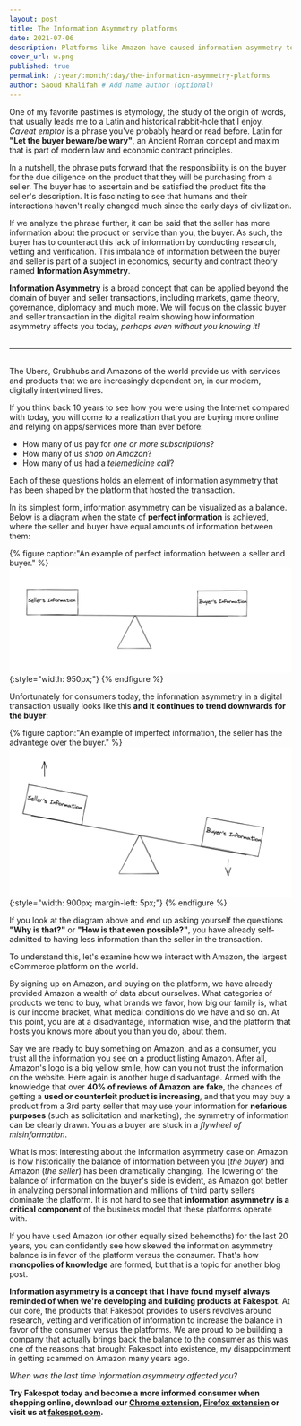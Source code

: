 ```yaml
---
layout: post
title: The Information Asymmetry platforms
date: 2021-07-06
description: Platforms like Amazon have caused information asymmetry to dramatically shift for the consumer. Read more to find out why.
cover_url: w.png
published: true
permalink: /:year/:month/:day/the-information-asymmetry-platforms
author: Saoud Khalifah # Add name author (optional)
---
```


One of my favorite pastimes is etymology, the study of the origin of words, that usually leads me to a Latin and historical rabbit-hole that I enjoy. *Caveat emptor* is a phrase you've probably heard or read before. Latin for **"Let the buyer beware/be wary"**, an Ancient Roman concept and maxim that is part of modern law and economic contract principles.

In a nutshell, the phrase puts forward that the responsibility is on the buyer for the due diligence on the product that they will be purchasing from a seller. The buyer has to ascertain and be satisfied the product fits the seller's description. It is fascinating to see that humans and their interactions haven't really changed much since the early days of civilization.

If we analyze the phrase further, it can be said that the seller has more information about the product or service than you, the buyer. As such, the buyer has to counteract this lack of information by conducting research, vetting and verification. This imbalance of information between the buyer and seller is part of a subject in economics, security and contract theory named **Information Asymmetry**.

**Information Asymmetry** is a broad concept that can be applied beyond the domain of buyer and seller transactions, including markets, game theory, governance, diplomacy and much more. We will focus on the classic buyer and seller transaction in the digital realm showing how information asymmetry affects you today, *perhaps even without you knowing it!*
<br>
<br>
<hr>
<br>
The Ubers, Grubhubs and Amazons of the world provide us with services and products that we are increasingly dependent on, in our modern, digitally intertwined lives.

If you think back 10 years to see how you were using the Internet compared with today, you will come to a realization that you are buying more online and relying on apps/services more than ever before: 
- How many of us pay for *one or more subscriptions*? 
- How many of us *shop on Amazon*?
- How many of us had a *telemedicine call*? 
  
Each of these questions holds an element of information asymmetry that has been shaped by the platform that hosted the transaction.

In its simplest form, information asymmetry can be visualized as a balance. Below is a diagram when the state of **perfect information** is achieved, where the seller and buyer have equal amounts of information between them:

{% figure caption:"An example of perfect information between a seller and buyer." %}
![Perfect_Information](/assets/img/perfect_information.png){:style="width: 950px;"}
{% endfigure %}

Unfortunately for consumers today, the information asymmetry in a digital transaction usually looks like this **and it continues to trend downwards for the buyer**:

{% figure caption:"An example of imperfect information, the seller has the advantege over the buyer." %}
![Imperfect_Information](/assets/img/imperfect_information.png){:style="width: 900px; margin-left: 5px;"}
{% endfigure %}

If you look at the diagram above and end up asking yourself the questions **"Why is that?"** or **"How is that even possible?"**, you have already self-admitted to having less information than the seller in the transaction.

To understand this, let's examine how we interact with Amazon, the largest eCommerce platform on the world.

By signing up on Amazon, and buying on the platform, we have already provided Amazon a wealth of data about ourselves. What categories of products we tend to buy, what brands we favor, how big our family is, what is our income bracket, what medical conditions do we have and so on. At this point, you are at a disadvantage, information wise, and the platform that hosts you knows more about you than you do, about them.

Say we are ready to buy something on Amazon, and as a consumer, you trust all the information you see on a product listing Amazon. After all, Amazon's logo is a big yellow smile, how can you not trust the information on the website. Here again is another huge disadvantage. Armed with the knowledge that over **40% of reviews of Amazon are fake**, the chances of getting a **used or counterfeit product is increasing**, and that you may buy a product from a 3rd party seller that may use your information for **nefarious purposes** (such as solicitation and marketing), the symmetry of information can be clearly drawn. You as a buyer are stuck in a *flywheel of misinformation*.

What is most interesting about the information asymmetry case on Amazon is how historically the balance of information between you (*the buyer*) and Amazon (*the seller*) has been dramatically changing. The lowering of the balance of information on the buyer's side is evident, as Amazon got better in analyzing personal information and millions of third party sellers dominate the platform. It is not hard to see that **information asymmetry is a critical component** of the business model that these platforms operate with.

If you have used Amazon (or other equally sized behemoths) for the last 20 years, you can confidently see how skewed the information asymmetry balance is in favor of the platform versus the consumer. That's how **monopolies of knowledge** are formed, but that is a topic for another blog post.

**Information asymmetry is a concept that I have found myself always reminded of when we're developing and building products at Fakespot**. At our core, the products that Fakespot provides to users revolves around research, vetting and verification of information to increase the balance in favor of the consumer versus the platforms. We are proud to be building a company that actually brings back the balance to the consumer as this was one of the reasons that brought Fakespot into existence, my disappointment in getting scammed on Amazon many years ago.

*When was the last time information asymmetry affected you?*

**Try Fakespot today and become a more informed consumer when shopping online, download our [Chrome extension](https://chrome.google.com/webstore/detail/fakespot-analyze-fake-ama/nakplnnackehceedgkgkokbgbmfghain), [Firefox extension](https://addons.mozilla.org/en-US/firefox/addon/fakespot-fake-reviews-amazon/) or visit us at [fakespot.com](https://www.fakespot.com).**
